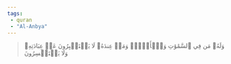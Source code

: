 ```yaml
---
tags: 
 - quran 
 - "Al-Anbya"
---
```


> وَلَهُۥ مَن فِي ٱلسَّمَٰوَٰتِ وَٱلۡأَرۡضِۚ وَمَنۡ عِندَهُۥ لَا يَسۡتَكۡبِرُونَ عَنۡ عِبَادَتِهِۦ وَلَا يَسۡتَحۡسِرُونَ
